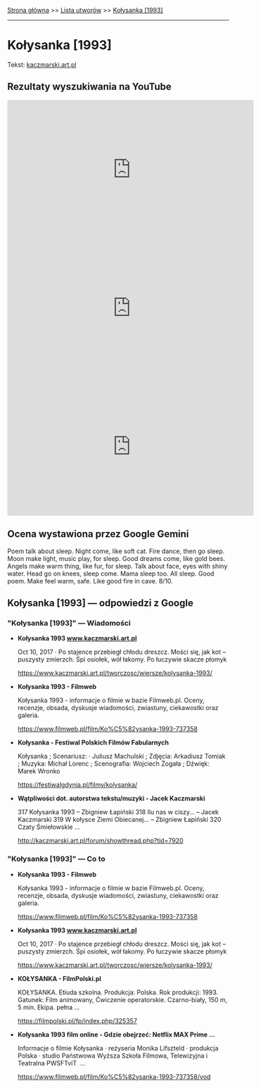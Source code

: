 [Strona główna](../index.md) >> [Lista utworów](../list.md) >> [Kołysanka [1993]](225.md)

---

# Kołysanka [1993]

Tekst: [kaczmarski.art.pl](https://www.kaczmarski.art.pl/tworczosc/wiersze/kolysanka-1993/)

## Rezultaty wyszukiwania na YouTube

<iframe width="560" height="315" src="https://www.youtube.com/embed/XmLTXdnuSpQ?si=IdontcarewhotheIRSsendsImnotpayingtaxes" title="YouTube video player" frameborder="0" allow="accelerometer; autoplay; clipboard-write; encrypted-media; gyroscope; picture-in-picture; web-share" referrerpolicy="strict-origin-when-cross-origin" allowfullscreen></iframe>

<iframe width="560" height="315" src="https://www.youtube.com/embed/PzJj896iG2w?si=IdontcarewhotheIRSsendsImnotpayingtaxes" title="YouTube video player" frameborder="0" allow="accelerometer; autoplay; clipboard-write; encrypted-media; gyroscope; picture-in-picture; web-share" referrerpolicy="strict-origin-when-cross-origin" allowfullscreen></iframe>

<iframe width="560" height="315" src="https://www.youtube.com/embed/wgKsttAW9yM?si=IdontcarewhotheIRSsendsImnotpayingtaxes" title="YouTube video player" frameborder="0" allow="accelerometer; autoplay; clipboard-write; encrypted-media; gyroscope; picture-in-picture; web-share" referrerpolicy="strict-origin-when-cross-origin" allowfullscreen></iframe>

## Ocena wystawiona przez Google Gemini

Poem talk about sleep. Night come, like soft cat. Fire dance, then go sleep. Moon make light, music play, for sleep. Good dreams come, like gold bees. Angels make warm thing, like fur, for sleep. Talk about face, eyes with shiny water. Head go on knees, sleep come. Mama sleep too. All sleep. Good poem. Make feel warm, safe. Like good fire in cave. 8/10.


## Kołysanka [1993] — odpowiedzi z Google

### "Kołysanka [1993]" — Wiadomości

- **Kołysanka 1993 www.kaczmarski.art.pl**

    Oct 10, 2017  ·  Po stajence przebiegł chłodu dreszcz. Mości się, jak kot – puszysty zmierzch. Śpi osiołek, wół łakomy. Po łuczywie skacze płomyk 

   <https://www.kaczmarski.art.pl/tworczosc/wiersze/kolysanka-1993/>
- **Kołysanka 1993 - Filmweb**

    Kołysanka 1993 - informacje o filmie w bazie Filmweb.pl. Oceny, recenzje, obsada, dyskusje wiadomości, zwiastuny, ciekawostki oraz galeria. 

   <https://www.filmweb.pl/film/Ko%C5%82ysanka-1993-737358>
- **Kołysanka - Festiwal Polskich Filmów Fabularnych**

    Kołysanka ; Scenariusz: · Juliusz Machulski ; Zdjęcia: Arkadiusz Tomiak ; Muzyka: Michał Lorenc ; Scenografia: Wojciech Żogała ; Dźwięk: Marek Wronko 

   <https://festiwalgdynia.pl/filmy/kolysanka/>
- **Wątpliwości dot. autorstwa tekstu/muzyki - Jacek Kaczmarski**

    317 Kołysanka 1993 – Zbigniew Łapiński 318 Ilu nas w ciszy… – Jacek Kaczmarski 319 W kołysce Ziemi Obiecanej… – Zbigniew Łapiński 320 Czaty Śmiełowskie ... 

   <http://kaczmarski.art.pl/forum/showthread.php?tid=7920>

### "Kołysanka [1993]" — Co to

- **Kołysanka 1993 - Filmweb**

    Kołysanka 1993 - informacje o filmie w bazie Filmweb.pl. Oceny, recenzje, obsada, dyskusje wiadomości, zwiastuny, ciekawostki oraz galeria. 

   <https://www.filmweb.pl/film/Ko%C5%82ysanka-1993-737358>
- **Kołysanka 1993 www.kaczmarski.art.pl**

    Oct 10, 2017  ·  Po stajence przebiegł chłodu dreszcz. Mości się, jak kot – puszysty zmierzch. Śpi osiołek, wół łakomy. Po łuczywie skacze płomyk 

   <https://www.kaczmarski.art.pl/tworczosc/wiersze/kolysanka-1993/>
- **KOŁYSANKA - FilmPolski.pl**

    KOŁYSANKA. Etiuda szkolna. Produkcja: Polska. Rok produkcji: 1993. Gatunek: Film animowany, Ćwiczenie operatorskie. Czarno-biały, 150 m, 5 min. Ekipa. pełna ... 

   <https://filmpolski.pl/fp/index.php/325357>
- **Kołysanka 1993 film online - Gdzie obejrzeć: Netflix  MAX  Prime ...**

    Informacje o filmie Kołysanka · reżyseria Monika Lifszteld · produkcja Polska · studio Państwowa Wyższa Szkoła Filmowa, Telewizyjna i Teatralna PWSFTviT  ... 

   <https://www.filmweb.pl/film/Ko%C5%82ysanka-1993-737358/vod>

